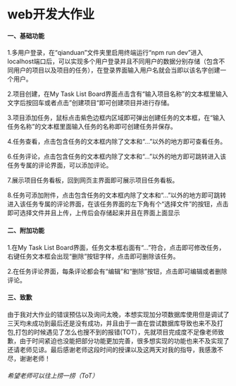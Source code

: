 # web开发大作业

#### 一、基础功能

1.多用户登录，在“qianduan”文件夹里启用终端运行“npm run dev”进入localhost端口后，可以实现多个用户登录并且不同用户的数据分别存储（包含不同用户的项目以及项目的任务），在登录界面输入用户名就会当即以该名字创建一个用户。

2.项目创建，在My Task List Board界面点击含有“输入项目名称”的文本框里输入文字后按回车或者点击”创建项目“即可创建项目并进行存储。

3.项目添加任务，鼠标点击紫色边框内区域即可弹出创建任务的文本框，在“输入任务名称”的文本框里面输入任务的名称即可创建任务并保存。

4.任务查看，点击包含任务的文本框内除了文本和“...”以外的地方即可查看任务。

6.任务评论，点击包含任务的文本框内除了文本和“...”以外的地方即可跳转进入该任务专属的评论界面，可以添加评论。

7.展示项目任务看板，回到网页主界面即可展示项目任务看板。

8.任务可添加附件，点击包含任务的文本框内除了文本和“...”以外的地方即可跳转进入该任务专属的评论界面，在该任务界面的左下角有个“选择文件”的按钮，点击即可选择文件并且上传，上传后会存储起来并且在界面上面显示

#### 二、附加功能

1.在My Task List Board界面，任务文本框右面有“...”符合，点击即可修改任务，右键任务文本框会出现“删除”按钮字样，点击即可删除该任务。

2.在任务评论界面，每条评论都会有“编辑”和“删除”按钮，点击即可编辑或者删除评论。

#### 三、致歉

由于我对大作业的错误预估以及询问太晚，本想实现加分项数据库使用但是调试了三天均未成功到最后还是没有成功，并且由于一直在尝试数据库导致也来不及打包,打包的时候遇见了怎么也搜不到的报错(TOT），先就项目完成度不足像老师致歉，由于时间紧迫也没能把部分功能更加完善，很多想实现的功能也来不及实现了还请老师见谅。最后感谢老师这段时间的授课以及这两天对我的指导，我感激不尽，谢谢老师！

###### 希望老师可以往上捞一捞（ToT）
